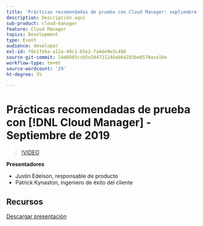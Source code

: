 ```yaml
---
title: 'Prácticas recomendadas de prueba con Cloud Manager: septiembre de 2019'
description: Descripción aquí
sub-product: cloud-manager
feature: Cloud Manager
topics: Development
type: Event
audience: developer
exl-id: f0e1feba-a12a-49c1-b5e2-fa4de9e3c49d
source-git-commit: 24d6605ccb5e204721246ab64283be8570ace16e
workflow-type: tm+mt
source-wordcount: '29'
ht-degree: 3%

---
```


# Prácticas recomendadas de prueba con [!DNL Cloud Manager] - Septiembre de 2019

>[!VIDEO](https://video.tv.adobe.com/v/329028/?quality=9&learn=on)


**Presentadores**

* Justin Edelson, responsable de producto
* Patrick Kynaston, ingeniero de éxito del cliente

## Recursos

[Descargar presentación](./assets/CloudManagerWebinarSeptember2019.pdf)
